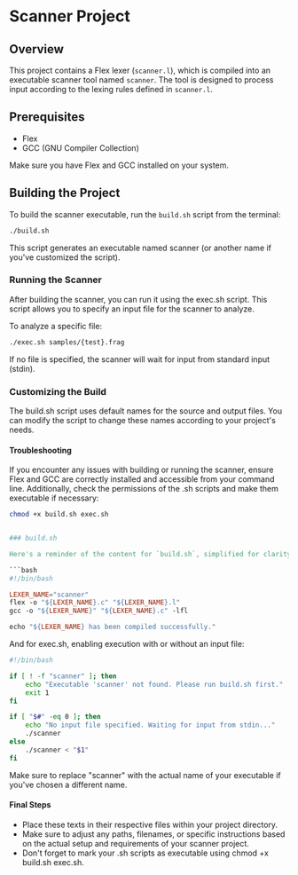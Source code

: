 # Scanner Project

## Overview

This project contains a Flex lexer (`scanner.l`), which is compiled into an executable scanner tool named `scanner`. The tool is designed to process input according to the lexing rules defined in `scanner.l`.

## Prerequisites

- Flex
- GCC (GNU Compiler Collection)

Make sure you have Flex and GCC installed on your system.

## Building the Project

To build the scanner executable, run the `build.sh` script from the terminal:

```bash
./build.sh
```

This script generates an executable named scanner (or another name if you've customized the script).

### Running the Scanner

After building the scanner, you can run it using the exec.sh script. This script allows you to specify an input file for the scanner to analyze.

To analyze a specific file:

```bash
./exec.sh samples/{test}.frag
```

If no file is specified, the scanner will wait for input from standard input (stdin).

### Customizing the Build

The build.sh script uses default names for the source and output files. You can modify the script to change these names according to your project's needs.

#### Troubleshooting

If you encounter any issues with building or running the scanner, ensure Flex and GCC are correctly installed and accessible from your command line. Additionally, check the permissions of the .sh scripts and make them executable if necessary:

```bash
chmod +x build.sh exec.sh
```

```makefile

### build.sh

Here's a reminder of the content for `build.sh`, simplified for clarity:

```bash
#!/bin/bash

LEXER_NAME="scanner"
flex -o "${LEXER_NAME}.c" "${LEXER_NAME}.l"
gcc -o "${LEXER_NAME}" "${LEXER_NAME}.c" -lfl

echo "${LEXER_NAME} has been compiled successfully."
```

And for exec.sh, enabling execution with or without an input file:

```bash
#!/bin/bash

if [ ! -f "scanner" ]; then
    echo "Executable 'scanner' not found. Please run build.sh first."
    exit 1
fi

if [ "$#" -eq 0 ]; then
    echo "No input file specified. Waiting for input from stdin..."
    ./scanner
else
    ./scanner < "$1"
fi
```

Make sure to replace "scanner" with the actual name of your executable if you've chosen a different name.

#### Final Steps

- Place these texts in their respective files within your project directory.
- Make sure to adjust any paths, filenames, or specific instructions based on the actual setup and requirements of your scanner project.
- Don't forget to mark your .sh scripts as executable using chmod +x build.sh exec.sh.
